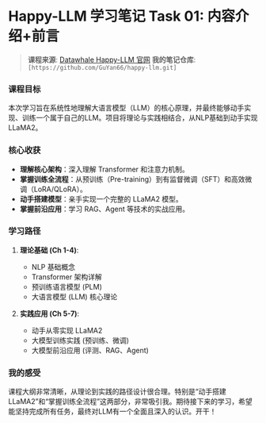 # Happy-LLM 学习笔记 Task 01: 内容介绍+前言 

> **课程来源**: [Datawhale Happy-LLM 官网](https://datawhalechina.github.io/happy-llm/)
> **我的笔记仓库**: `[https://github.com/GuYan66/happy-llm.git]`

### 课程目标

本次学习旨在系统性地理解大语言模型（LLM）的核心原理，并最终能够动手实现、训练一个属于自己的LLM。项目将理论与实践相结合，从NLP基础到动手实现LLaMA2。

### 核心收获

- **理解核心架构**：深入理解 Transformer 和注意力机制。
- **掌握训练全流程**：从预训练（Pre-training）到有监督微调（SFT）和高效微调（LoRA/QLoRA）。
- **动手搭建模型**：亲手实现一个完整的 LLaMA2 模型。
- **掌握前沿应用**：学习 RAG、Agent 等技术的实战应用。

### 学习路径

1.  **理论基础 (Ch 1-4)**:
    - NLP 基础概念
    - Transformer 架构详解
    - 预训练语言模型 (PLM)
    - 大语言模型 (LLM) 核心理论

2.  **实践应用 (Ch 5-7)**:
    - 动手从零实现 LLaMA2
    - 大模型训练实践 (预训练、微调)
    - 大模型前沿应用 (评测、RAG、Agent)

### 我的感受

课程大纲非常清晰，从理论到实践的路径设计很合理。特别是“动手搭建LLaMA2”和“掌握训练全流程”这两部分，非常吸引我。期待接下来的学习，希望能坚持完成所有任务，最终对LLM有一个全面且深入的认识。开干！
